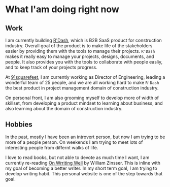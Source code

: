 # What I'am doing right now

## Work

I am currently building [R'Dash](https://rdash.io), which is B2B SaaS product for construction industry. Overall goal of the product is to make life of the stakeholders easier by providing them with the tools to manage their projects. `R'Dash` makes it really easy to manage your projects, designs, documents, and people. It also provides you with the tools to collaborate with people easliy, and to keep track of your projects progress.

At [91squarefeet](https://www.linkedin.com/company/91sqft), I am currently working as Director of Engineering, leading a wonderful team of 25 people, and we are all working hard to make `R'Dash` the best product in project management domain of construction industry.

On personal front, I am also grooming myself to develop more of width of skillset, from developing a product mindset to learning about business, and also learning about the domain of construction industry.


## Hobbies

In the past, mostly I have been an introvert person, but now I am trying to be more of a people person. On weekends I am trying to meet lots of interesting people from differnt walks of life.

I love to read books, but not able to devote as much time I want, I am currently re-reading [On Wrriting Well](https://www.goodreads.com/book/show/53343.On_Writing_Well) by William Zinsser. This is inline with my goal of becoming a better writer. In my short term goal, I am trying to develop writing habit. This personal website is one of the step towards that goal.

